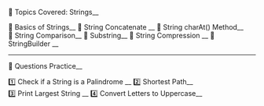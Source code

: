 📘 Topics Covered: Strings__

🔹 Basics of Strings__
🔹 String Concatenate __ 
🔹 String charAt() Method__  
🔹 String Comparison__
🔹 Substring__
🔹 String Compression __ 
🔹 StringBuilder  __

---

🧠 Questions Practice__

1️⃣ Check if a String is a Palindrome __ 
2️⃣ Shortest Path__  
3️⃣ Print Largest String __ 
4️⃣ Convert Letters to Uppercase__
